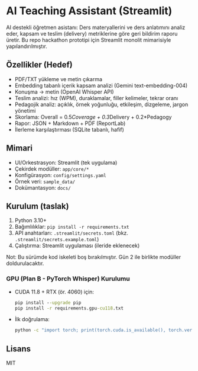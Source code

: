 # AI Teaching Assistant (Streamlit)

AI destekli öğretmen asistanı: Ders materyallerini ve ders anlatımını analiz eder, kapsam ve teslim (delivery) metriklerine göre geri bildirim raporu üretir. Bu repo hackathon prototipi için Streamlit monolit mimarisiyle yapılandırılmıştır.

## Özellikler (Hedef)
- PDF/TXT yükleme ve metin çıkarma
- Embedding tabanlı içerik kapsam analizi (Gemini text-embedding-004)
- Konuşma → metin (OpenAI Whisper API)
- Teslim analizi: hız (WPM), duraklamalar, filler kelimeler, tekrar oranı
- Pedagojik analiz: açıklık, örnek yoğunluğu, etkileşim, dizgeleme, jargon yönetimi
- Skorlama: Overall = 0.5*Coverage + 0.3*Delivery + 0.2*Pedagogy
- Rapor: JSON + Markdown + PDF (ReportLab)
- İlerleme karşılaştırması (SQLite tabanlı, hafif)

## Mimari
- UI/Orkestrasyon: Streamlit (tek uygulama)
- Çekirdek modüller: `app/core/*`
- Konfigürasyon: `config/settings.yaml`
- Örnek veri: `sample_data/`
- Dokümantasyon: `docs/`

## Kurulum (taslak)
1) Python 3.10+
2) Bağımlılıklar: `pip install -r requirements.txt`
3) API anahtarları: `.streamlit/secrets.toml` (bkz. `.streamlit/secrets.example.toml`)
4) Çalıştırma: Streamlit uygulaması (ileride eklenecek)

Not: Bu sürümde kod iskeleti boş bırakılmıştır. Gün 2 ile birlikte modüller doldurulacaktır.

### GPU (Plan B - PyTorch Whisper) Kurulumu
- CUDA 11.8 + RTX (ör. 4060) için:
	```bat
	pip install --upgrade pip
	pip install -r requirements.gpu-cu118.txt
	```
- İlk doğrulama:
	```bat
	python -c "import torch; print(torch.cuda.is_available(), torch.version.cuda)"
	```

## Lisans
MIT
